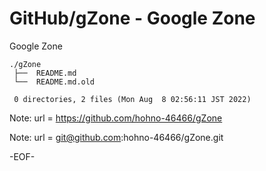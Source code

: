# GitHub/gZone - Google Zone

Google Zone

    ./gZone
     ├──  README.md
     └──  README.md.old
     
     0 directories, 2 files (Mon Aug  8 02:56:11 JST 2022)


Note: url = https://github.com/hohno-46466/gZone

Note: url = git@github.com:hohno-46466/gZone.git

-EOF-
